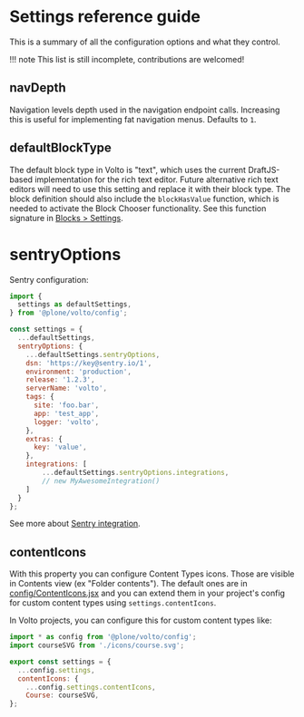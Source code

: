 # Settings reference guide

This is a summary of all the configuration options and what they control.

!!! note
This list is still incomplete, contributions are welcomed!

## navDepth

Navigation levels depth used in the navigation endpoint calls. Increasing this is useful
for implementing fat navigation menus. Defaults to `1`.

## defaultBlockType

The default block type in Volto is "text", which uses the current DraftJS-based implementation for the rich text editor. Future alternative rich text editors will need to use this setting and replace it with their block type. The block definition should also include the `blockHasValue` function, which is needed to activate the Block Chooser functionality. See this function signature in [Blocks > Settings](../blocks/settings.md).

# sentryOptions

Sentry configuration:

```js
import {
  settings as defaultSettings,
} from '@plone/volto/config';

const settings = {
  ...defaultSettings,
  sentryOptions: {
    ...defaultSettings.sentryOptions,
    dsn: 'https://key@sentry.io/1',
    environment: 'production',
    release: '1.2.3',
    serverName: 'volto',
    tags: {
      site: 'foo.bar',
      app: 'test_app',
      logger: 'volto',
    },
    extras: {
      key: 'value',
    },
    integrations: [
        ...defaultSettings.sentryOptions.integrations,
        // new MyAwesomeIntegration()
    ]
  }
};
```

See more about [Sentry integration](../deploying/sentry.md).

## contentIcons

With this property you can configure Content Types icons.
Those are visible in Contents view (ex "Folder contents").
The default ones are in [config/ContentIcons.jsx](https://github.com/plone/volto/tree/master/src/config/ContentIcons.jsx) and you can extend them in your project's config for custom content types using `settings.contentIcons`.

In Volto projects, you can configure this for custom content types like:

```js
import * as config from '@plone/volto/config';
import courseSVG from './icons/course.svg';

export const settings = {
  ...config.settings,
  contentIcons: {
    ...config.settings.contentIcons,
    Course: courseSVG,
};
```
